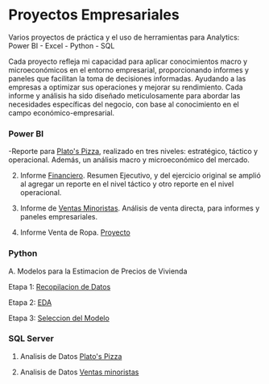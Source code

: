 # Proyectos Empresariales 
Varios proyectos de práctica y el uso de herramientas para Analytics:  Power BI - Excel - Python - SQL

Cada proyecto refleja mi capacidad para aplicar conocimientos macro y microeconómicos en el entorno empresarial, proporcionando informes y paneles que facilitan la toma de decisiones informadas. Ayudando a las empresas a optimizar sus operaciones y mejorar su rendimiento. Cada informe y análisis ha sido diseñado meticulosamente para abordar las necesidades específicas del negocio, con base al conocimiento en el campo económico-empresarial.

### Power BI

-Reporte para [Plato's Pizza](https://github.com/EvelynOr/4.Portafolio/tree/main/Proyectos_Empresariales/Pizza%20Challenge), realizado en tres niveles: estratégico, táctico y operacional. Además, un análisis macro y microeconómico del mercado.
    
2. Informe [Financiero](https://github.com/EvelynOr/4.Portafolio/tree/main/Proyectos_Empresariales/Finanzas). Resumen Ejecutivo, y del ejercicio original se amplió al agregar un reporte en el nivel táctico y otro reporte en el nivel operacional.

3. Informe de [Ventas Minoristas](https://github.com/EvelynOr/4.Portafolio/tree/main/Proyectos_Empresariales/Ventas%20Minorista). Análisis de venta directa, para informes y paneles empresariales. 

4. Informe Venta de Ropa. [Proyecto](https://github.com/EvelynOr/4.Portafolio/tree/main/Proyectos_Empresariales/Venta%20de%20Ropa)


### Python

A. Modelos para la Estimacion de Precios de Vivienda

Etapa 1: [Recopilacion de Datos](https://github.com/EvelynOr/Python/tree/main/1.%20Proyectos/1.%20House%20Price%20Prediction)

Etapa 2: [EDA](https://github.com/EvelynOr/Python/blob/main/1.%20Proyectos/1.%20House%20Price%20Prediction/Etapa%202_%20EDA_BostonHousing.ipynb)

Etapa 3: [Seleccion del Modelo](https://github.com/EvelynOr/Python/blob/main/1.%20Proyectos/1.%20House%20Price%20Prediction/Etapa%203_%20SeleccionModelo_BostonHousing%20.ipynb)



### SQL Server

1. Analisis de Datos [Plato's Pizza](https://github.com/EvelynOr/4.Portafolio/blob/main/Proyectos_Empresariales/Pizza%20Challenge/AnalisisDatos.sql)
   
2. Analisis de Datos [Ventas minoristas](https://github.com/EvelynOr/SQL/blob/main/2.%20Ventas%20Minorista/VentasMinoristas.sql)
